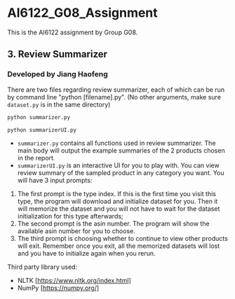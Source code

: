 # AI6122_G08_Assignment
This is the AI6122 assignment by Group G08.

## 3. Review Summarizer 
### Developed by Jiang Haofeng
There are two files regarding review summarizer, each of which can be run by command line "python [filename].py". (No other arguments, make sure `dataset.py` is in the same directory)

```sh
python summarizer.py
   ```
```sh
python summarizerUI.py
   ```

* `summarizer.py` contains all functions used in review summarizer. The main body will output the example summaries of the 2 products chosen in the report.
* `summarizerUI.py` is an interactive UI for you to play with. You can view review summary of the sampled product in any category you want. You will have 3 input prompts: 
1. The first prompt is the type index. If this is the first time you visit this type, the program will download and initialize dataset for you. Then it will memorize the dataset and you will not have to wait for the dataset initialization for this type afterwards; 
2. The second prompt is the asin number. The program will show the available asin number for you to choose.
3. The third prompt is choosing whether to continue to view other products will exit. Remember once you exit, all the memorized datasets will lost and you have to initialize again when you rerun.

Third party library used:
* NLTK [https://www.nltk.org/index.html]
* NumPy [https://numpy.org/]
